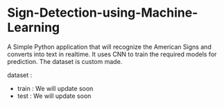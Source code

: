 # Sign-Detection-using-Machine-Learning
A Simple Python application that will recognize the American Signs and converts into text in realtime. It uses CNN to train the required models for prediction. The dataset is custom made.

dataset : 
- train : We will update soon
- test : We will update soon
